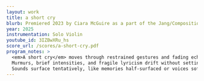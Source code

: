 ```yaml
---
layout: work
title: a short cry
blurb: Premiered 2023 by Ciara McGuire as a part of the Jang/Composition Collaboration
year: 2025
instrumentation: Solo Violin
youtube_id: 3IZBwXRu_hs
score_url: /scores/a-short-cry.pdf
program_notes: >
  <em>A short cry</em> moves through restrained gestures and fading echoes, tracing fragments of half-remembered expression.
  Murmurs, brief intensities, and fragile lyricism drift without setting. A residue remains, of memory and loss.
  Sounds surface tentatively, like memories half-surfaced or voices softened by distance. What unfolds is quiet and porous — shaped not by structure, but by the erosion of presence.
---
```

